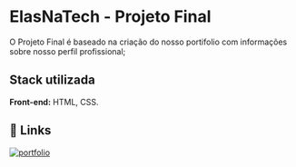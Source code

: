 
# ElasNaTech - Projeto Final
O Projeto Final é baseado na criação do nosso portifolio com informações sobre nosso perfil profissional;

## Stack utilizada

**Front-end:** HTML, CSS.


## 🔗 Links
[![portfolio](https://img.shields.io/badge/Portifolioo-000?style=for-the-badge&logo=ko-fi&logoColor=white)](https://laryscampark.github.io/ElasNaTech_projetofinal//)

